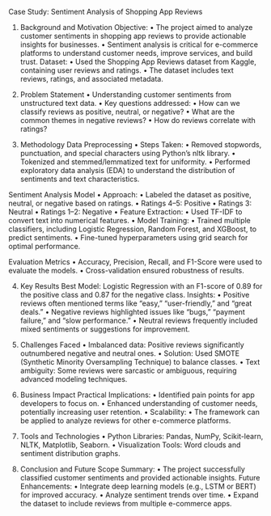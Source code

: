 Case Study: Sentiment Analysis of Shopping App Reviews

1. Background and Motivation
Objective:
	•	The project aimed to analyze customer sentiments in shopping app reviews to provide actionable insights for businesses.
	•	Sentiment analysis is critical for e-commerce platforms to understand customer needs, improve services, and build trust.
	Dataset:
	•	Used the Shopping App Reviews dataset from Kaggle, containing user reviews and ratings.
	•	The dataset includes text reviews, ratings, and associated metadata.

2. Problem Statement
	•	Understanding customer sentiments from unstructured text data.
	•	Key questions addressed:
	•	How can we classify reviews as positive, neutral, or negative?
	•	What are the common themes in negative reviews?
	•	How do reviews correlate with ratings?

3. Methodology
Data Preprocessing
	•	Steps Taken:
	•	Removed stopwords, punctuation, and special characters using Python’s nltk library.
	•	Tokenized and stemmed/lemmatized text for uniformity.
	•	Performed exploratory data analysis (EDA) to understand the distribution of sentiments and text characteristics.

Sentiment Analysis Model
	•	Approach:
	•	Labeled the dataset as positive, neutral, or negative based on ratings.
	•	Ratings 4–5: Positive
	•	Ratings 3: Neutral
	•	Ratings 1–2: Negative
	•	Feature Extraction:
	•	Used TF-IDF to convert text into numerical features.
	•	Model Training:
	•	Trained multiple classifiers, including Logistic Regression, Random Forest, and XGBoost, to predict sentiments.
	•	Fine-tuned hyperparameters using grid search for optimal performance.

Evaluation Metrics
	•	Accuracy, Precision, Recall, and F1-Score were used to evaluate the models.
	•	Cross-validation ensured robustness of results.

 4. Key Results
	Best Model: Logistic Regression with an F1-score of 0.89 for the positive class and 0.87 for the negative class.
	Insights:
	•	Positive reviews often mentioned terms like “easy,” “user-friendly,” and “great deals.”
	•	Negative reviews highlighted issues like “bugs,” “payment failure,” and “slow performance.”
	•	Neutral reviews frequently included mixed sentiments or suggestions for improvement.

5. Challenges Faced
	•	Imbalanced data: Positive reviews significantly outnumbered negative and neutral ones.
	•	Solution: Used SMOTE (Synthetic Minority Oversampling Technique) to balance classes.
	•	Text ambiguity: Some reviews were sarcastic or ambiguous, requiring advanced modeling techniques.

6. Business Impact
   Practical Implications:
	•	Identified pain points for app developers to focus on.
	•	Enhanced understanding of customer needs, potentially increasing user retention.
	•	Scalability:
	•	The framework can be applied to analyze reviews for other e-commerce platforms.

7. Tools and Technologies
	•	Python Libraries: Pandas, NumPy, Scikit-learn, NLTK, Matplotlib, Seaborn.
	•	Visualization Tools: Word clouds and sentiment distribution graphs.

8. Conclusion and Future Scope
Summary:
	•	The project successfully classified customer sentiments and provided actionable insights.
Future Enhancements:
	•	Integrate deep learning models (e.g., LSTM or BERT) for improved accuracy.
	•	Analyze sentiment trends over time.
	•	Expand the dataset to include reviews from multiple e-commerce apps.
